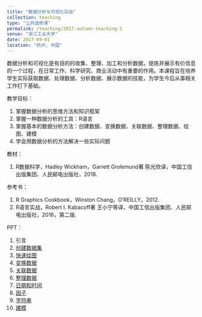 ```yaml
---
title: "数据分析与可视化实战"
collection: teaching
type: "公共选修课"
permalink: /teaching/2017-autumn-teaching-1
venue: "浙江工业大学"
date: 2017-09-01
location: "杭州, 中国"
---
```


数据分析和可视化是有目的的收集、整理、加工和分析数据，提炼并展示有价信息的一个过程，在日常工作、科学研究、商业活动中有重要的作用。本课程旨在培养学生实际获取数据、处理数据、分析数据、展示数据的技能，为学生今后从事相关工作打下基础。

教学目标：

1. 掌握数据分析的思维方法和知识框架
2. 掌握一种数据分析的工具：R语言
3. 掌握基本的数据分析方法：创建数据、变换数据、关联数据、整理数据、绘图、建模
4. 学会用数据分析的方法解决一些实际问题

教材：

1. R数据科学，Hadley Wickham，Garrett Grolemund著 陈光欣译，中国工信出版集团、人民邮电出版社，2018.

参考书：

1. R Graphics Cookbook，Winston Chang，O’REILLY，2012. 
2. R语言实战，Robert I. Kabacoff著 王小宁等译，中国工信出版集团、人民邮电出版社，2016，第二版.

PPT：

1. 引言
2. [创建数据集](http://rpubs.com/coralseu/317633)
3. [快速绘图](http://rpubs.com/coralseu/319859)
4. [变换数据](http://rpubs.com/coralseu/325644)
5. [关联数据](http://rpubs.com/coralseu/334914)
6. [整理数据](http://rpubs.com/coralseu/338524)
7. [日期和时间](http://rpubs.com/coralseu/341621)
8. [因子](http://rpubs.com/coralseu/342690)
9. [字符串](http://rpubs.com/coralseu/344425)
10. [建模](http://rpubs.com/coralseu/347036)